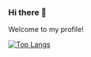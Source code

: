 ### Hi there 👋

Welcome to my profile!

[![Top Langs](https://github-readme-stats.vercel.app/api/top-langs/?username=MoonMoon2&layout=compact&langs_count=10&theme=vision-friendly-dark)](https://github.com/anuraghazra/github-readme-stats)
